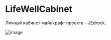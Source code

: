 # LifeWellCabinet
Личный кабинет майнкрафт проекта - JEdrock.

![image](https://github.com/GilazovDEV/JEdrockCabinet/assets/60614125/8d986a24-a11e-474a-a470-c6c9ef909700)



